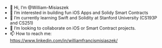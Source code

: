 - 👋 Hi, I’m @William-Misiaszek
- 👀 I’m interested in building fun iOS Apps and Solidy Smart Contracts
- 🌱 I’m currently learning Swift and Solidity at Stanford University (CS193P and CS251)
- 💞️ I’m looking to collaborate on iOS or Smart Contract projects.
- 📫 How to reach me: https://www.linkedin.com/in/williamfrancismisiaszek/

<!---
William-Misiaszek/William-Misiaszek is a ✨ special ✨ repository because its `README.md` (this file) appears on your GitHub profile.
You can click the Preview link to take a look at your changes.
--->
